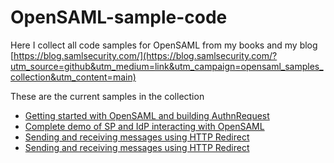 # OpenSAML-sample-code
Here I collect all code samples for OpenSAML from my books and my blog [https://blog.samlsecurity.com/](https://blog.samlsecurity.com/?utm_source=github&utm_medium=link&utm_campaign=opensaml_samples_collection&utm_content=main)

These are the current samples in the collection

* [Getting started with OpenSAML and building AuthnRequest](getting-started-authnrequest) 
* [Complete demo of SP and IdP interacting with OpenSAML](opensaml4-webprofile-demo)
* [Sending and receiving messages using HTTP Redirect](opensaml-http-redirect)
* [Sending and receiving messages using HTTP Redirect](opensaml-http-post)
